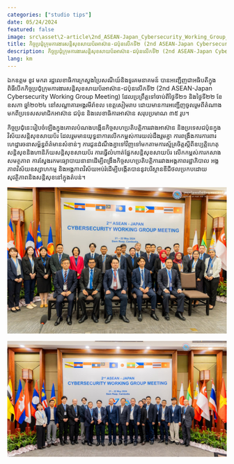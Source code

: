 ```yaml
---
categories: ["studio tips"]
date: 05/24/2024
featured: false
image: src\asset\2-article\2nd_ASEAN-Japan_Cybersecurity_Working_Group_Meeting.jpg
title: កិច្ចប្រជុំក្រុមការងារសន្តិសុខសាយប័រអាស៊ាន-ជប៉ុនលើកទី២ (2nd ASEAN-Japan Cybersecurity Working Group Meeting)
description: កិច្ចប្រជុំក្រុមការងារសន្តិសុខសាយប័រអាស៊ាន-ជប៉ុនលើកទី២ (2nd ASEAN-Japan Cybersecurity Working Group Meeting)
lang: km
---
```


ឯកឧត្តម ខូវ មករា រដ្ឋលេខាធិការក្រសួងប្រៃសណីយ៍និងទូរគមនាគមន៍ បានអញ្ជើញជាអធិបតីក្នុងពិធីបើកកិច្ចប្រជុំក្រុមការងារសន្តិសុខសាយប័រអាស៊ាន-ជប៉ុនលើកទី២ (2nd ASEAN-Japan Cybersecurity Working Group Meeting) ដែលប្រព្រឹត្តទៅចាប់ពីថ្ងៃទី២១ និងថ្ងៃទី២២ ខែឧសភា ឆ្នាំ២០២៤ នៅសណ្ឋាគារអង្គរមីរ៉ាខល ខេត្តសៀមរាប ដោយមានការអញ្ជើញចូលរួមពីតំណាងមកពីប្រទេសសមាជិកអាស៊ាន ជប៉ុន និងលេខាធិការអាស៊ាន សរុបប្រមាណ ៣៥ រូប។

កិច្ចប្រជុំនេះរៀបចំឡើងក្នុងគោលបំណងបង្កើនកិច្ចសហប្រតិបត្តិការរវាងអាស៊ាន និងប្រទេសជប៉ុនក្នុងវិស័យសន្តិសុខសាយប័រ ដែលរួមមានយុទ្ធនាការលើកកម្ពស់ការយល់ដឹងរួមគ្នា ការពង្រឹងការការពារហេដ្ឋារចនាសម្ព័ន្ធព័ត៌មានសំខាន់ៗ ការជូនដំណឹងគ្នាទៅវិញទៅមកតាមការស្ម័គ្រចិត្តស្តីពីឧប្បត្តិហេតុសន្តិសុខនិងហានិភ័យសន្តិសុខសាយប័រ ការធ្វើលំហាត់ផ្នែកសន្តិសុខសាយប័រ លើកកម្ពស់ការកសាងសមត្ថភាព ការស្វែងរកមធ្យោបាយនានាដើម្បីពង្រឹងកិច្ចសហប្រតិបត្តិការរវាងអង្គភាពរដ្ឋាភិបាល អង្គភាពវិស័យឧស្សាហកម្ម និងអង្គភាពវិស័យអប់រំដើម្បីបង្កើតបាននូវបរិស្ថានឌីជីថលប្រកបដោយសុវត្ថិភាពនិងសន្តិសុខនៅក្នុងតំបន់។

![hooman sitting 4 photo](/src/asset/2-article/photo-japan-cyber-wg-meeting.jpg)

![hooman standing 4 photo](/src/asset/2-article/tmp-photo-1.jpg)

